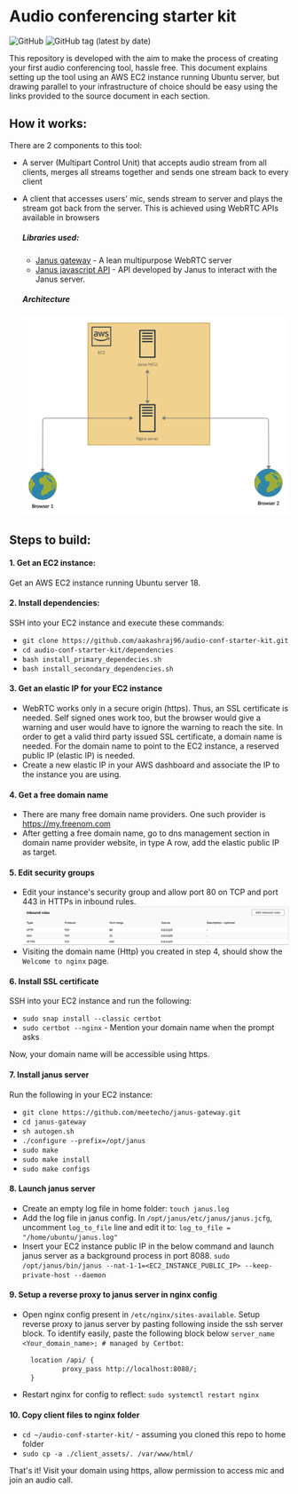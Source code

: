# Audio conferencing starter kit

<img alt="GitHub" src="https://img.shields.io/github/license/aakashraj96/audio-conf-starter-kit"> <img alt="GitHub tag (latest by date)" src="https://img.shields.io/github/v/tag/aakashraj96/audio-conf-starter-kit">

This repository is developed with the aim to make the process of creating your first audio conferencing tool, hassle free. This document explains setting up the tool using an AWS EC2 instance running Ubuntu server, but drawing parallel to your infrastructure of choice should be easy using the links provided to the source document in each section.

## How it works:

There are 2 components to this tool:

- A server (Multipart Control Unit) that accepts audio stream from all clients, merges all streams together and sends one stream back to every client
- A client that accesses users' mic, sends stream to server and plays the stream got back from the server. This is achieved using WebRTC APIs available in browsers

  ##### Libraries used:

  - [Janus gateway](https://github.com/meetecho/janus-gateway) - A lean multipurpose WebRTC server
  - [Janus javascript API](https://janus.conf.meetecho.com/docs/JS.html) - API developed by Janus to interact with the Janus server.

  ##### Architecture

    <img src="documentation/final_arch.png" alt="drawing" width="600"/>

## Steps to build:

#### 1. Get an EC2 instance:

Get an AWS EC2 instance running Ubuntu server 18.

#### 2. Install dependencies:

SSH into your EC2 instance and execute these commands:

- `git clone https://github.com/aakashraj96/audio-conf-starter-kit.git`
- `cd audio-conf-starter-kit/dependencies`
- `bash install_primary_dependecies.sh`
- `bash install_secondary_dependencies.sh`

#### 3. Get an elastic IP for your EC2 instance

- WebRTC works only in a secure origin (https). Thus, an SSL certificate is needed. Self signed ones work too, but the browser would give a warning and user would have to ignore the warning to reach the site. In order to get a valid third party issued SSL certificate, a domain name is needed. For the domain name to point to the EC2 instance, a reserved public IP (elastic IP) is needed.
- Create a new elastic IP in your AWS dashboard and associate the IP to the instance you are using.

#### 4. Get a free domain name

- There are many free domain name providers. One such provider is https://my.freenom.com
- After getting a free domain name, go to dns management section in domain name provider website, in type A row, add the elastic public IP as target.

#### 5. Edit security groups

- Edit your instance's security group and allow port 80 on TCP and port 443 in HTTPs in inbound rules.
  <img src="documentation/inbound_rules.png" alt="drawing" width="800"/>
- Visiting the domain name (Http) you created in step 4, should show the `Welcome to nginx` page.

#### 6. Install SSL certificate

SSH into your EC2 instance and run the following:

- `sudo snap install --classic certbot`
- `sudo certbot --nginx` - Mention your domain name when the prompt asks

Now, your domain name will be accessible using https.

#### 7. Install janus server

Run the following in your EC2 instance:

- `git clone https://github.com/meetecho/janus-gateway.git`
- `cd janus-gateway`
- `sh autogen.sh`
- `./configure --prefix=/opt/janus`
- `sudo make`
- `sudo make install`
- `sudo make configs`

#### 8. Launch janus server

- Create an empty log file in home folder:
  `touch janus.log`
- Add the log file in janus config. In `/opt/janus/etc/janus/janus.jcfg`, uncomment `log_to_file` line and edit it to:
  `log_to_file = "/home/ubuntu/janus.log"`
- Insert your EC2 instance public IP in the below command and launch janus server as a background process in port 8088.
  `sudo /opt/janus/bin/janus --nat-1-1=<EC2_INSTANCE_PUBLIC_IP> --keep-private-host --daemon`

#### 9. Setup a reverse proxy to janus server in nginx config

- Open nginx config present in `/etc/nginx/sites-available`. Setup reverse proxy to janus server by pasting following inside the ssh server block. To identify easily, paste the following block below `server_name <Your_domain_name>; # managed by Certbot`:

        location /api/ {
                proxy_pass http://localhost:8088/;
        }

- Restart nginx for config to reflect:
  `sudo systemctl restart nginx`

#### 10. Copy client files to nginx folder

- `cd ~/audio-conf-starter-kit/` - assuming you cloned this repo to home folder
- `sudo cp -a ./client_assets/. /var/www/html/`

That's it! Visit your domain using https, allow permission to access mic and join an audio call.
